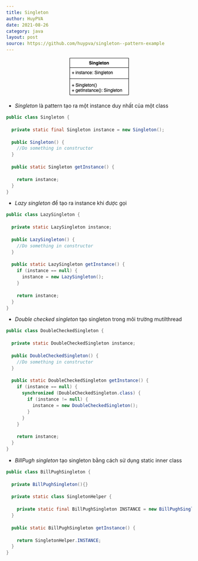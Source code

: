 ```yaml
---
title: Singleton
author: HuyPVA
date: 2021-08-26
category: java
layout: post
source: https://github.com/huypva/singleton--pattern-example
---
```


<div align="center">
    <img src="../assets/images/singleton.png"/>
</div>

- *Singleton* là pattern tạo ra một instance duy nhất của một class

```java
public class Singleton {

  private static final Singleton instance = new Singleton();

  public Singleton() {
    //Do something in constructor
  }

  public static Singleton getInstance() {
    
    return instance;
  }
}
``` 

- *Lazy singleton* để tạo ra instance khi được gọi

```java
public class LazySingleton {

  private static LazySingleton instance;

  public LazySingleton() {
    //Do something in constructor
  }

  public static LazySingleton getInstance() {
    if (instance == null) {
      instance = new LazySingleton();
    }

    return instance;
  }
}
``` 

- *Double checked singleton* tạo singleton trong môi trường mutilthread

```java
public class DoubleCheckedSingleton {

  private static DoubleCheckedSingleton instance;

  public DoubleCheckedSingleton() {
    //Do something in constructor
  }

  public static DoubleCheckedSingleton getInstance() {
    if (instance == null) {
      synchronized (DoubleCheckedSingleton.class) {
        if (instance != null) {
          instance = new DoubleCheckedSingleton();
        }
      }
    }

    return instance;
  }
}
```

- *BillPugh singleton* tạo singleton bằng cách sử dụng static inner class

```java
public class BillPughSingleton {

  private BillPughSingleton(){}

  private static class SingletonHelper {

    private static final BillPughSingleton INSTANCE = new BillPughSingleton();
  }

  public static BillPughSingleton getInstance() {

    return SingletonHelper.INSTANCE;
  }
}
```` 